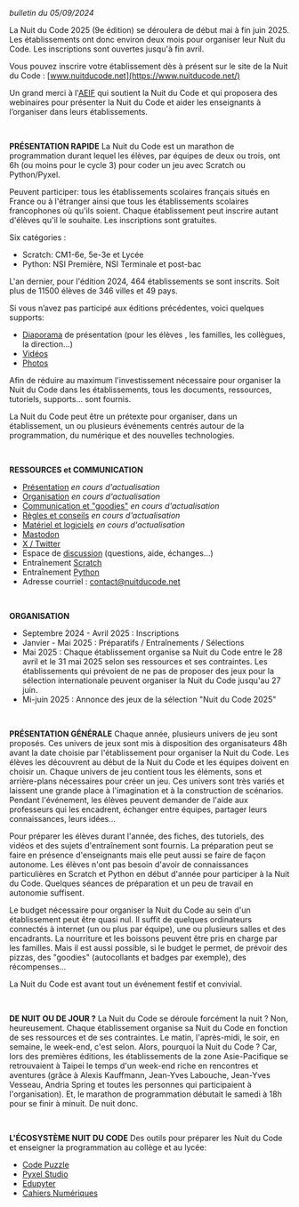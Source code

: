 *bulletin du 05/09/2024*

La Nuit du Code 2025 (9e édition) se déroulera de début mai à fin juin 2025. Les établissements ont donc environ deux mois pour organiser leur Nuit du Code. Les inscriptions sont ouvertes jusqu'à fin avril.

Vous pouvez inscrire votre établissement dès à présent sur le site de la Nuit du Code : [www.nuitducode.net](https://www.nuitducode.net/)

Un grand merci à l'[AEIF](https://aeif.fr/) qui soutient la Nuit du Code et qui proposera des webinaires pour présenter la Nuit du Code et aider les enseignants à l’organiser dans leurs établissements.

<br />

**PRÉSENTATION RAPIDE**
La Nuit du Code est un marathon de programmation durant lequel les élèves, par équipes de deux ou trois, ont 6h (ou moins pour le cycle 3) pour coder un jeu avec Scratch ou Python/Pyxel.

Peuvent participer: tous les établissements scolaires français situés en France ou à l'étranger ainsi que tous les établissements scolaires francophones où qu'ils soient. Chaque établissement peut inscrire autant d'élèves qu'il le souhaite. Les inscriptions sont gratuites.

Six catégories :
- Scratch: CM1-6e, 5e-3e et Lycée
- Python: NSI Première, NSI Terminale et post-bac

L'an dernier, pour l'édition 2024, 464 établissements se sont inscrits. Soit plus de 11500 élèves de 346 villes et 49 pays.

Si vous n’avez pas participé aux éditions précédentes, voici quelques supports:
* [Diaporama](https://nuitducode.github.io/ndc-diaporama-presentation/) de présentation (pour les élèves , les familles, les collègues, la direction...)
* [Vidéos](https://www.nuitducode.net/editions-en-video)
* [Photos](https://nuitducode.github.io/DOCUMENTATION/01-presentation/#la-nuit-du-c0de-en-images-edition-2022)

Afin de réduire au maximum l'investissement nécessaire pour organiser la Nuit du Code dans les établissements, tous les documents, ressources, tutoriels, supports... sont fournis.

La Nuit du Code peut être un prétexte pour organiser, dans un établissement, un ou plusieurs événements centrés autour de la programmation, du numérique et des nouvelles technologies.

<br />

**RESSOURCES et COMMUNICATION**
* [Présentation](https://nuit-du-code.forge.apps.education.fr/DOCUMENTATION/01-presentation/) *en cours d'actualisation*
* [Organisation](https://nuit-du-code.forge.apps.education.fr/DOCUMENTATION/02-organisation/) *en cours d'actualisation*
* [Communication et "goodies"](https://nuit-du-code.forge.apps.education.fr/DOCUMENTATION/03-communication-et-goodies/)  *en cours d'actualisation*
* [Règles et conseils](https://nuit-du-code.forge.apps.education.fr/DOCUMENTATION/04-regles-conseils/) *en cours d'actualisation*
* [Matériel et logiciels](https://nuit-du-code.forge.apps.education.fr/DOCUMENTATION/05-materiel-logiciels/)  *en cours d'actualisation*
* [Mastodon](https://mastodon.social/@nuitducode)
* [X / Twitter](https://x.com/nuitducode)
* Espace de [discussion](https://github.com/nuitducode/ORGANISATION-2025/discussions) (questions, aide, échanges...)
* Entraînement [Scratch](https://nuit-du-code.forge.apps.education.fr/DOCUMENTATION/SCRATCH/01-introduction/)
* Entraînement [Python](https://nuit-du-code.forge.apps.education.fr/DOCUMENTATION/PYTHON/01-presentation/)
* Adresse courriel : [contact@nuitducode.net](mailto:contact@nuitducode.net)

<br />

**ORGANISATION**
* Septembre 2024 - Avril 2025 : Inscriptions
* Janvier - Mai 2025 : Préparatifs / Entraînements / Sélections
* Mai 2025 : Chaque établissement organise sa Nuit du Code entre le 28 avril et le 31 mai 2025 selon ses ressources et ses contraintes. Les établissements qui prévoient de ne pas de proposer des jeux pour la sélection internationale peuvent organiser la Nuit du Code jusqu'au 27 juin.
* Mi-juin 2025 : Annonce des jeux de la sélection "Nuit du Code 2025"

<br />

**PRÉSENTATION GÉNÉRALE**
Chaque année, plusieurs univers de jeu sont proposés. Ces univers de jeux sont mis à disposition des organisateurs 48h avant la date choisie par l'établissement pour organiser la Nuit du Code. Les élèves les découvrent au début de la Nuit du Code et les équipes doivent en choisir un. Chaque univers de jeu contient tous les éléments, sons et arrière-plans nécessaires pour créer un jeu. Ces univers sont très variés et laissent une grande place à l'imagination et à la construction de scénarios. Pendant l'événement, les élèves peuvent demander de l'aide aux professeurs qui les encadrent, échanger entre équipes, partager leurs connaissances, leurs idées...

Pour préparer les élèves durant l'année, des fiches, des tutoriels, des vidéos et des sujets d'entraînement sont fournis. La préparation peut se faire en présence d'enseignants mais elle peut aussi se faire de façon autonome. Les élèves n'ont pas besoin d'avoir de connaissances particulières en Scratch et Python en début d'année pour participer à la Nuit du Code. Quelques séances de préparation et un peu de travail en autonomie suffisent.

Le budget nécessaire pour organiser la Nuit du Code au sein d'un établissement peut être quasi nul. Il suffit de quelques ordinateurs connectés à internet (un ou plus par équipe), une ou plusieurs salles et des encadrants. La nourriture et les boissons peuvent être pris en charge par les familles. Mais il est aussi possible, si le budget le permet, de prévoir des pizzas, des "goodies" (autocollants et badges par exemple), des récompenses...

La Nuit du Code est avant tout un événement festif et convivial.

<br />

**DE NUIT OU DE JOUR ?**
La Nuit du Code se déroule forcément la nuit ? Non, heureusement. Chaque établissement organise sa Nuit du Code en fonction de ses ressources et de ses contraintes. Le matin, l'après-midi, le soir, en semaine, le week-end, c'est selon.
Alors, pourquoi la Nuit du Code ? Car, lors des premières éditions, les établissements de la zone Asie-Pacifique se retrouvaient à Taipei le temps d'un week-end riche en rencontres et aventures (grâce à Alexis Kauffmann, Jean-Yves Labouche, Jean-Yves Vesseau, Andria Spring et toutes les personnes qui participaient à l'organisation). Et, le marathon de programmation débutait le samedi à 18h pour se finir à minuit. De nuit donc.

<br />

**L'ÉCOSYSTÈME NUIT DU CODE**
Des outils pour préparer les Nuit du Code et enseigner la programmation au collège et au lycée:
* [Code Puzzle](https://www.codepuzzle.io/)
* [Pyxel Studio](https://www.pyxelstudio.net/)
* [Edupyter](https://www.edupyter.net/)
* [Cahiers Numériques](https://www.cahiernum.net/)

<br /><br />

